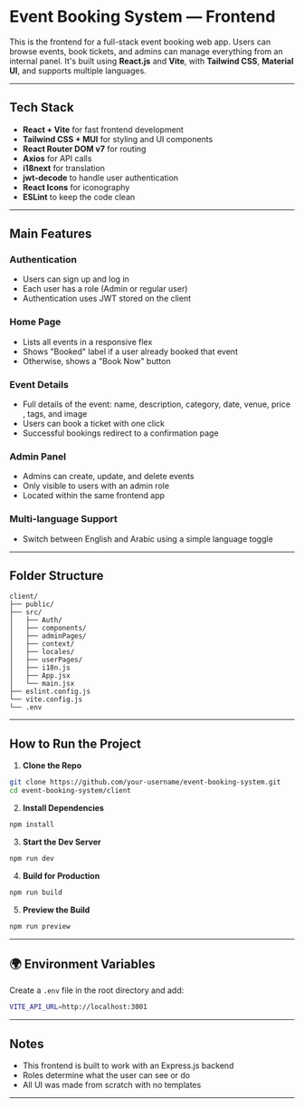 # Event Booking System — Frontend

This is the frontend for a full-stack event booking web app. Users can browse events, book tickets, and admins can manage everything from an internal panel. It's built using **React.js** and **Vite**, with **Tailwind CSS**, **Material UI**, and supports multiple languages.

---

## Tech Stack

- **React + Vite** for fast frontend development
- **Tailwind CSS + MUI** for styling and UI components
- **React Router DOM v7** for routing
- **Axios** for API calls
- **i18next** for translation
- **jwt-decode** to handle user authentication
- **React Icons** for iconography
- **ESLint** to keep the code clean

---

## Main Features

### Authentication

- Users can sign up and log in
- Each user has a role (Admin or regular user)
- Authentication uses JWT stored on the client

### Home Page

- Lists all events in a responsive flex
- Shows "Booked" label if a user already booked that event
- Otherwise, shows a "Book Now" button

### Event Details

- Full details of the event: name, description, category, date, venue, price , tags, and image
- Users can book a ticket with one click
- Successful bookings redirect to a confirmation page

### Admin Panel

- Admins can create, update, and delete events
- Only visible to users with an admin role
- Located within the same frontend app

### Multi-language Support

- Switch between English and Arabic using a simple language toggle

---

## Folder Structure

```
client/
├── public/
├── src/
│   ├── Auth/
│   ├── components/
│   ├── adminPages/
│   ├── context/
│   ├── locales/
│   ├── userPages/
│   ├── i18n.js
│   ├── App.jsx
│   └── main.jsx
├── eslint.config.js
└── vite.config.js
└── .env
```

---

## How to Run the Project

1. **Clone the Repo**

```bash
git clone https://github.com/your-username/event-booking-system.git
cd event-booking-system/client
```

2. **Install Dependencies**

```bash
npm install
```

3. **Start the Dev Server**

```bash
npm run dev
```

4. **Build for Production**

```bash
npm run build
```

5. **Preview the Build**

```bash
npm run preview
```

---

## 🌍 Environment Variables

Create a `.env` file in the root directory and add:

```bash
VITE_API_URL=http://localhost:3001
```

---

## Notes

- This frontend is built to work with an Express.js backend
- Roles determine what the user can see or do
- All UI was made from scratch with no templates

---
